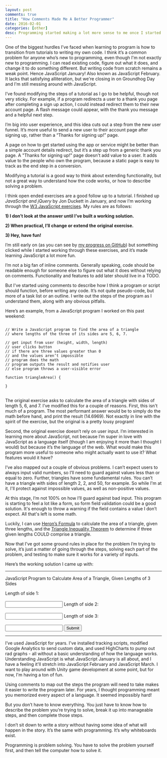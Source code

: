 ```yaml
---
layout: post
comments: true
title: "How Comments Made Me A Better Programmer"
date: 2016-02-01
categories: [other]
desc: Programming started making a lot more sense to me once I started using comments to map out how the program should work.
---
```


One of the biggest hurdles I’ve faced when learning to program is how to transition from tutorials to writing my own code. I think it’s a common problem for anyone who’s new to programming, even though I'm not exactly new to programming. I can read existing code, figure out what it does, and change it to do something different. But writing code from scratch remains a weak point. Hence JavaScript January! Also known as JavaScript February. It lacks that satisfying alliteration, but we're closing in on Groundhog Day and I'm still messing around with JavaScript.

I’ve found modifying the steps of a tutorial as I go to be helpful, though not very sticky. For example, if a program redirects a user to a thank you page after completing a sign up action, I could instead redirect them to their new account page. A flash message could appear, with the thank you message and a helpful next step.

I’m big into user experience, and this idea cuts out a step from the new user funnel. It’s more useful to send a new user to their account page after signing up, rather than a “Thanks for signing up!” page.

A page on how to get started using the app or service might be better than a simple account details redirect, but it’s a step up from a generic thank you page. A "Thanks for signing up!" page doesn't add value to a user. It adds value to the people who own the program, because a static page is easy to track as the end step in a conversion.

Modifying a tutorial is a good way to think about extending functionality, but not a great way to understand how the code works, or how to describe solving a problem.

I think open ended exercises are a good follow up to a tutorial. I finished up *JavaScript and jQuery* by Jon Duckett in January, and now I’m working through the [W3 JavaScript exercises](https://github.com/illbzo1/w3-javascript-exercises). My rules are as follows:

**1) I don’t look at the answer until I’ve built a working solution.**

**2) When practical, I’ll change or extend the original exercise.**

**3) Hey, have fun!**

I’m still early on (as you can see by [my progress on GitHub](https://github.com/illbzo1/w3-javascript-exercises)) but something clicked while I started working through these exercises, and it’s made learning JavaScript a lot more fun.

I’m not a big fan of inline comments. Generally speaking, code should be readable enough for someone else to figure out what it does without relying on comments. Functionality and features to add later should live in a TODO.

But I've started using comments to describe how I think a program or script should function, before writing any code. It’s not quite pseudo-code, but more of a task list or an outline. I write out the steps of the program as I understand them, along with any obvious pitfalls.

Here’s an example, from a JavaScript program I worked on this past weekend:

<pre>
<code>
// Write a JavaScript program to find the area of a triangle
// where lengths of the three of its sides are 5, 6, 7.

// get input from user (height, width, length)
// user clicks button
// if there are three values greater than 0
// and the values aren’t impossible
// program does the math
// program outputs the result and notifies user
// else program throws a user-visible error

function triangleArea() {

}
</code>
</pre>

The original exercise asks to calculate the area of a triangle with sides of length 5, 6, and 7. I’ve modified this for a couple of reasons. First, this isn't much of a program. The most performant answer would be to simply do the math before hand, and print the result (14.6969). Not exactly in line with the spirit of the exercise, but the original is a pretty lousy program!

Second, the original exercise doesn’t rely on user input. I’m interested in learning more about JavaScript, not because I’m super in love with JavaScript as a language itself (though I am enjoying it more than I thought I would) but because it’s the language of the web. What would make this program more useful to someone who might actually want to use it? What features would it have?

I’ve also mapped out a couple of obvious problems. I can’t expect users to always input valid numbers, so I’ll need to guard against values less than or equal to zero. Further, triangles have some fundamental rules. You can’t have a triangle with sides of length 2, 2, and 50, for example. So while I'm at it, I'll protect against impossible values, as well as non-positive values.

At this stage, I’m not 100% on how I’ll guard against bad input. This program is starting to feel a lot like a form, so form field validation could be a good solution. It's enough to throw a warning if the field contains a value I don’t expect. All that's left is some math.

Luckily, I can use <a href="http://mathworld.wolfram.com/HeronsFormula.html">Heron’s Formula</a> to calculate the area of a triangle, given three lengths, and the <a href="http://www.mathopenref.com/triangleinequality.html">Triangle Inequality Theorem</a> to determine if three given lengths COULD comprise a triangle.

Now that I’ve got some ground rules in place for the problem I’m trying to solve, it’s just a matter of going through the steps, solving each part of the problem, and testing to make sure it works for a variety of inputs.

Here’s the working solution I came up with:
<hr />
<p>JavaScript Program to Calculate Area of a Triangle, Given Lengths of 3 Sides</p>
<form onsubmit="triangleArea()">
Length of side 1:
<br />
<br />
<input id="side1" type="text">
Length of side 2:
<br />
<br />
<input id="side2" type="text">
Length of side 3:
<br />
<br />
<input id="side3" type="text">
<input type="submit">
</form>
<script src="/js/triangle-area.js"></script>
<hr />

I’ve used JavaScript for years. I've installed tracking scripts, modified Google Analytics to send custom data, and used HighCharts to pump out rad graphs - all without a basic understanding of how the language works. Understanding JavaScript is what JavaScript January is all about, and I have a feeling it'll stretch into JavaScript February and JavaScript March. I want to play around with Unity game development at some point, but for now, I'm having a ton of fun.

Using comments to map out the steps the program will need to take makes it easier to write the program later. For years, I thought programming meant you memorized every aspect of a language. It seemed impossibly hard!

But you don’t have to know everything. You just have to know how to describe the problem you’re trying to solve, break it up into manageable steps, and then complete those steps.

I don’t sit down to write a story without having some idea of what will happen in the story. It’s the same with programming. It’s why whiteboards exist.

Programming is problem solving. You have to solve the problem yourself first, and then tell the computer how to solve it.
